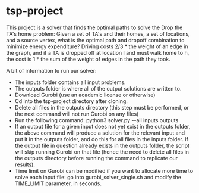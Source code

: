 # tsp-project

This project is a solver that finds the optimal paths to solve the Drop the TA's home problem: Given a set of TA's 
and their homes, a set of locations, and a source vertex, what is the optimal path and dropoff combination to minimize 
energy expenditure? Driving costs 2/3 * the weight of an edge in the graph, and if a TA is dropped off at location l and 
must walk home to h, the cost is 1 * the sum of the weight of edges in the path they took. 

A bit of information to run our solver: 
- The inputs folder contains all input problems.
- The outputs folder is where all of the output solutions are written to. 
- Download Gurobi (use an academic license or otherwise) 
- Cd into the tsp-project directory after cloning. 
- Delete all files in the outputs directory (this step must be performed, or the next command will not run Gurobi on any 
files)
- Run the following command: python3 solver.py --all inputs outputs 
- If an output file for a given input does not yet exist in the outputs folder, the above command will produce a solution
for the relevant input and put it in the outputs folder, and do this for all files in the inputs folder. If the output file
in question already exists in the outputs folder, the script will skip running Gurobi on that file (hence the need to delete
all files in the outputs directory before running the command to replicate our results). 
- Time limit on Gurobi can be modified if you want to allocate more time to solve each input file: go into gurobi_solver_single.sh and modify the TIME_LIMIT parameter, in seconds. 

